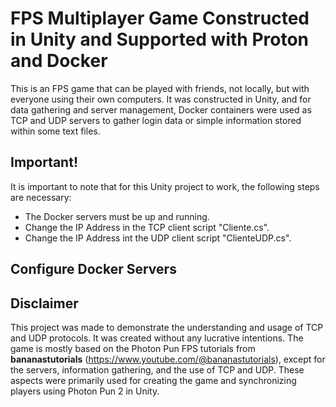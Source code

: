 # FPS Multiplayer Game Constructed in Unity and Supported with Proton and Docker

This is an FPS game that can be played with friends, not locally, but with everyone using their own computers. It was constructed in Unity, and for data gathering and server management, Docker containers were used as TCP and UDP servers to gather login data or simple information stored within some text files.

## Important!
It is important to note that for this Unity project to work, the following steps are necessary:
  * The Docker servers must be up and running.
  * Change the IP Address in the TCP client script "Cliente.cs".
  * Change the IP Address int the UDP client script "ClienteUDP.cs".

## Configure Docker Servers
 <!-- * **Step 1** </br>
    Here goes step 1
  * **Step 2**
    Here goes step 2 -->

## Disclaimer

This project was made to demonstrate the understanding and usage of TCP and UDP protocols. It was created without any lucrative intentions. The game is mostly based on the Photon Pun FPS tutorials from **bananastutorials** (https://www.youtube.com/@bananastutorials), except for the servers, information gathering, and the use of TCP and UDP. These aspects were primarily used for creating the game and synchronizing players using Photon Pun 2 in Unity.

